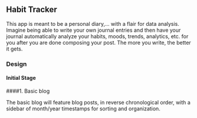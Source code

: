 ## Habit Tracker

This app is meant to be a personal diary,... with a flair for data analysis. Imagine being able to write your own journal entries and then have your journal automatically analyze your habits, moods, trends, analytics, etc. for you after you are done composing your post. The more you write, the better it gets.

### Design

#### Initial Stage

####1. Basic blog

The basic blog will feature blog posts, in reverse chronological order, with a sidebar of month/year timestamps for sorting and organization.